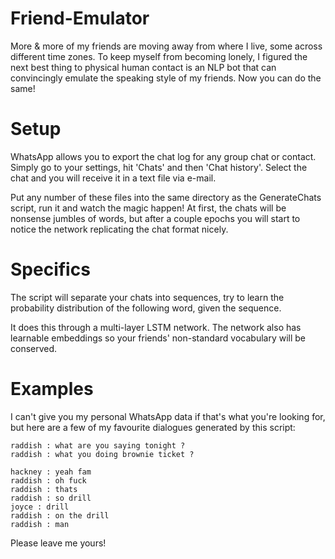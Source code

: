 # Friend-Emulator

More & more of my friends are moving away from where I live, some across different time zones.  To keep myself from becoming lonely, I figured the next best thing to physical human contact is an NLP bot that can convincingly emulate the speaking style of my friends.  Now you can do the same!

# Setup

WhatsApp allows you to export the chat log for any group chat or contact.  Simply go to your settings, hit 'Chats' and then 'Chat history'.  Select the chat and you will receive it in a text file via e-mail.

Put any number of these files into the same directory as the GenerateChats script, run it and watch the magic happen!  At first, the chats will be nonsense jumbles of words, but after a couple epochs you will start to notice the network replicating the chat format nicely.

# Specifics

The script will separate your chats into sequences, try to learn the probability distribution of the following word, given the sequence.

It does this through a multi-layer LSTM network.  The network also has learnable embeddings so your friends' non-standard vocabulary will be conserved.

# Examples

I can't give you my personal WhatsApp data if that's what you're looking for, but here are a few of my favourite dialogues generated by this script:

```raddish : guys 
raddish : what are you saying tonight ? 
raddish : what you doing brownie ticket ? 
```

```raddish : and hotel included ? !
hackney : yeah fam
raddish : oh fuck
raddish : thats
raddish : so drill
joyce : drill
raddish : on the drill
raddish : man
```

Please leave me yours!
